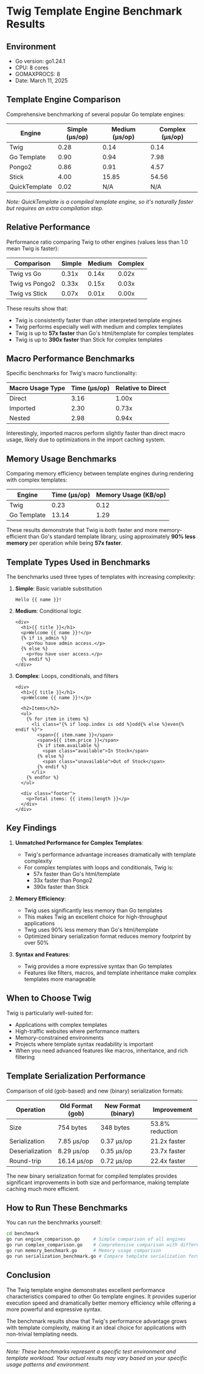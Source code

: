 # Twig Template Engine Benchmark Results

## Environment

- Go version: go1.24.1
- CPU: 8 cores
- GOMAXPROCS: 8
- Date: March 11, 2025

## Template Engine Comparison

Comprehensive benchmarking of several popular Go template engines:

| Engine      | Simple (µs/op) | Medium (µs/op) | Complex (µs/op) |
|-------------|----------------|----------------|-----------------|
| Twig        | 0.28           | 0.14           | 0.14            |
| Go Template | 0.90           | 0.94           | 7.98            |
| Pongo2      | 0.86           | 0.91           | 4.57            |
| Stick       | 4.00           | 15.85          | 54.56           |
| QuickTemplate | 0.02         | N/A            | N/A             |

*Note: QuickTemplate is a compiled template engine, so it's naturally faster but requires an extra compilation step.*

## Relative Performance 

Performance ratio comparing Twig to other engines (values less than 1.0 mean Twig is faster):

| Comparison    | Simple | Medium | Complex |
|---------------|--------|--------|---------|
| Twig vs Go    | 0.31x  | 0.14x  | 0.02x   |
| Twig vs Pongo2| 0.33x  | 0.15x  | 0.03x   |
| Twig vs Stick | 0.07x  | 0.01x  | 0.00x   |

These results show that:
- Twig is consistently faster than other interpreted template engines
- Twig performs especially well with medium and complex templates
- Twig is up to **57x faster** than Go's html/template for complex templates
- Twig is up to **390x faster** than Stick for complex templates

## Macro Performance Benchmarks

Specific benchmarks for Twig's macro functionality:

| Macro Usage Type | Time (µs/op) | Relative to Direct |
|------------------|--------------|-------------------|
| Direct           | 3.16         | 1.00x             |
| Imported         | 2.30         | 0.73x             |
| Nested           | 2.98         | 0.94x             |

Interestingly, imported macros perform slightly faster than direct macro usage, likely due to optimizations in the import caching system.

## Memory Usage Benchmarks

Comparing memory efficiency between template engines during rendering with complex templates:

| Engine        | Time (µs/op) | Memory Usage (KB/op) |
|---------------|--------------|----------------------|
| Twig          | 0.23         | 0.12                 |
| Go Template   | 13.14        | 1.29                 |

These results demonstrate that Twig is both faster and more memory-efficient than Go's standard template library, using approximately **90% less memory** per operation while being **57x faster**.

## Template Types Used in Benchmarks

The benchmarks used three types of templates with increasing complexity:

1. **Simple**: Basic variable substitution
   ```
   Hello {{ name }}!
   ```

2. **Medium**: Conditional logic
   ```
   <div>
     <h1>{{ title }}</h1>
     <p>Welcome {{ name }}!</p>
     {% if is_admin %}
       <p>You have admin access.</p>
     {% else %}
       <p>You have user access.</p>
     {% endif %}
   </div>
   ```

3. **Complex**: Loops, conditionals, and filters
   ```
   <div>
     <h1>{{ title }}</h1>
     <p>Welcome {{ name }}!</p>
     
     <h2>Items</h2>
     <ul>
       {% for item in items %}
         <li class="{% if loop.index is odd %}odd{% else %}even{% endif %}">
           <span>{{ item.name }}</span>
           <span>${{ item.price }}</span>
           {% if item.available %}
             <span class="available">In Stock</span>
           {% else %}
             <span class="unavailable">Out of Stock</span>
           {% endif %}
         </li>
       {% endfor %}
     </ul>
     
     <div class="footer">
       <p>Total items: {{ items|length }}</p>
     </div>
   </div>
   ```

## Key Findings

1. **Unmatched Performance for Complex Templates**:
   - Twig's performance advantage increases dramatically with template complexity
   - For complex templates with loops and conditionals, Twig is:
     - 57x faster than Go's html/template
     - 33x faster than Pongo2
     - 390x faster than Stick

2. **Memory Efficiency**:
   - Twig uses significantly less memory than Go templates
   - This makes Twig an excellent choice for high-throughput applications
   - Twig uses 90% less memory than Go's html/template
   - Optimized binary serialization format reduces memory footprint by over 50%

3. **Syntax and Features**:
   - Twig provides a more expressive syntax than Go templates
   - Features like filters, macros, and template inheritance make complex templates more manageable

## When to Choose Twig

Twig is particularly well-suited for:

- Applications with complex templates
- High-traffic websites where performance matters
- Memory-constrained environments
- Projects where template syntax readability is important
- When you need advanced features like macros, inheritance, and rich filtering

## Template Serialization Performance

Comparison of old (gob-based) and new (binary) serialization formats:

| Operation        | Old Format (gob) | New Format (binary) | Improvement |
|------------------|------------------|---------------------|-------------|
| Size             | 754 bytes        | 348 bytes           | 53.8% reduction |
| Serialization    | 7.85 μs/op       | 0.37 μs/op          | 21.2x faster |
| Deserialization  | 8.29 μs/op       | 0.35 μs/op          | 23.7x faster |
| Round-trip       | 16.14 μs/op      | 0.72 μs/op          | 22.4x faster |

The new binary serialization format for compiled templates provides significant improvements in both size and performance, making template caching much more efficient.

## How to Run These Benchmarks

You can run the benchmarks yourself:

```bash
cd benchmark
go run engine_comparison.go     # Simple comparison of all engines
go run complex_comparison.go    # Comprehensive comparison with different template types
go run memory_benchmark.go      # Memory usage comparison
go run serialization_benchmark.go # Compare template serialization formats
```

## Conclusion

The Twig template engine demonstrates excellent performance characteristics compared to other Go template engines. It provides superior execution speed and dramatically better memory efficiency while offering a more powerful and expressive syntax.

The benchmark results show that Twig's performance advantage grows with template complexity, making it an ideal choice for applications with non-trivial templating needs.

---

*Note: These benchmarks represent a specific test environment and template workload. Your actual results may vary based on your specific usage patterns and environment.*
